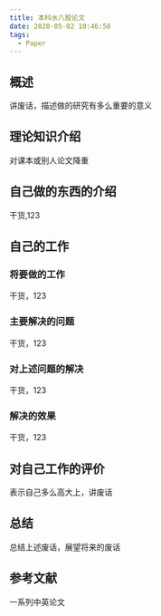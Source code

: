 ```yaml
---
title: 本科水八股论文
date: 2020-05-02 10:46:58
tags:
  - Paper
---
```


## 概述

讲废话，描述做的研究有多么重要的意义

## 理论知识介绍

对课本或别人论文降重

## 自己做的东西的介绍

干货,123

## 自己的工作

### 将要做的工作

干货，123

### 主要解决的问题

干货，123

### 对上述问题的解决

干货，123

### 解决的效果

干货，123

## 对自己工作的评价

表示自己多么高大上，讲废话

## 总结

总结上述废话，展望将来的废话

## 参考文献

一系列中英论文
